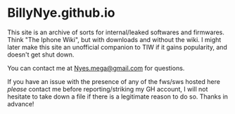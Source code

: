 # BillyNye.github.io

  This site is an archive of sorts for internal/leaked softwares and firmwares. Think "The Iphone Wiki", but with downloads and without the wiki. I might later make this site an unofficial companion to TIW if it gains popularity, and doesn't get shut down. 

  You can contact me at Nyes.mega@gmail.com for questions. 
  
  
  If you have an issue with the presence of any of the fws/sws hosted here *please* contact me before reporting/striking my GH account, I will not hesitate to take down a file if there is a legitimate reason to do so. Thanks in advance!
